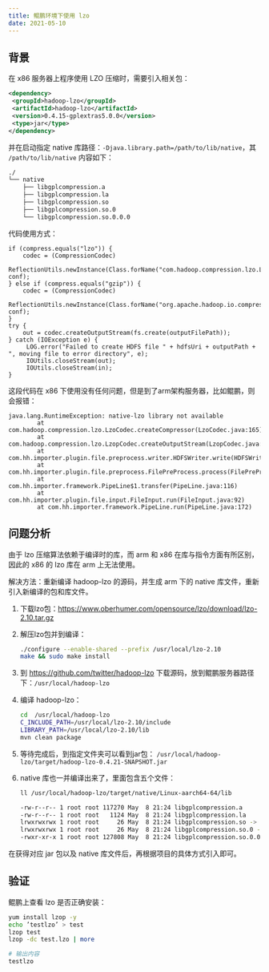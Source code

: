 ```yaml
---
title: 鲲鹏环境下使用 lzo
date: 2021-05-10
---
```


## 背景

在 x86 服务器上程序使⽤ LZO 压缩时，需要引⼊相关包：

```xml
<dependency>
 <groupId>hadoop-lzo</groupId>
 <artifactId>hadoop-lzo</artifactId>
 <version>0.4.15-gplextras5.0.0</version>
 <type>jar</type>
</dependency>
```

并在启动指定 native 库路径：`-Djava.library.path=/path/to/lib/native`，其 `/path/to/lib/native` 内容如下：

```bash
./
└── native
    ├── libgplcompression.a
    ├── libgplcompression.la
    ├── libgplcompression.so
    ├── libgplcompression.so.0
    └── libgplcompression.so.0.0.0
```

代码使⽤方式：

```
if (compress.equals("lzo")) {
	codec = (CompressionCodec)
	ReflectionUtils.newInstance(Class.forName("com.hadoop.compression.lzo.LzopCodec"), conf);
} else if (compress.equals("gzip")) {
 	codec = (CompressionCodec)
	ReflectionUtils.newInstance(Class.forName("org.apache.hadoop.io.compress.GzipCodec"), conf);
}
try {
 	out = codec.createOutputStream(fs.create(outputFilePath));
} catch (IOException e) {
	 LOG.error("Failed to create HDFS file " + hdfsUri + outputPath + ", moving file to error directory", e);
	 IOUtils.closeStream(out);
	 IOUtils.closeStream(in);
}
```

这段代码在 x86 下使用没有任何问题，但是到了arm架构服务器，⽐如鲲鹏，则会报错：

```
java.lang.RuntimeException: native-lzo library not available
        at com.hadoop.compression.lzo.LzoCodec.createCompressor(LzoCodec.java:165)
        at com.hadoop.compression.lzo.LzopCodec.createOutputStream(LzopCodec.java:50)
        at com.hh.importer.plugin.file.preprocess.writer.HDFSWriter.write(HDFSWriter.java:244)
        at com.hh.importer.plugin.file.preprocess.FilePreProcess.process(FilePreProcess.java:60)
        at com.hh.importer.framework.PipeLine$1.transfer(PipeLine.java:116)
        at com.hh.importer.plugin.file.input.FileInput.run(FileInput.java:92)
        at com.hh.importer.framework.PipeLine.run(PipeLine.java:172)
```

## 问题分析

由于 lzo 压缩算法依赖于编译时的库，而 arm 和 x86 在库与指令方面有所区别，因此的 x86 的 lzo 库在 arm 上无法使用。

解决⽅法：重新编译 hadoop-lzo 的源码，并⽣成 arm 下的 native 库⽂件，重新引⼊新编译的包和库⽂件。

1. 下载lzo包：https://www.oberhumer.com/opensource/lzo/download/lzo-2.10.tar.gz 

2. 解压lzo包并到编译： 

   ```bash
   ./configure --enable-shared --prefix /usr/local/lzo-2.10
   make && sudo make install
   ```

3. 到 https://github.com/twitter/hadoop-lzo 下载源码，放到鲲鹏服务器路径下：`/usr/local/hadoop-lzo` 

4. 编译 hadoop-lzo：

   ```bash
   cd  /usr/local/hadoop-lzo
   C_INCLUDE_PATH=/usr/local/lzo-2.10/include
   LIBRARY_PATH=/usr/local/lzo-2.10/lib
   mvn clean package
   ```

5. 等待完成后，到指定⽂件夹可以看到jar包： `/usr/local/hadoop-lzo/target/hadoop-lzo-0.4.21-SNAPSHOT.jar`

6. native 库也⼀并编译出来了，⾥⾯包含五个⽂件：

   ```bash
   ll /usr/local/hadoop-lzo/target/native/Linux-aarch64-64/lib
   
   -rw-r--r-- 1 root root 117270 May  8 21:24 libgplcompression.a
   -rw-r--r-- 1 root root   1124 May  8 21:24 libgplcompression.la
   lrwxrwxrwx 1 root root     26 May  8 21:24 libgplcompression.so -> libgplcompression.so.0.0.0
   lrwxrwxrwx 1 root root     26 May  8 21:24 libgplcompression.so.0 -> libgplcompression.so.0.0.0
   -rwxr-xr-x 1 root root 127808 May  8 21:24 libgplcompression.so.0.0.0
   ```

在获得对应 jar 包以及 native 库文件后，再根据项目的具体方式引入即可。

## 验证

鲲鹏上查看 lzo 是否正确安装：

```bash
yum install lzop -y
echo ’testlzo’ > test
lzop test
lzop -dc test.lzo | more

# 输出内容
testlzo
```

